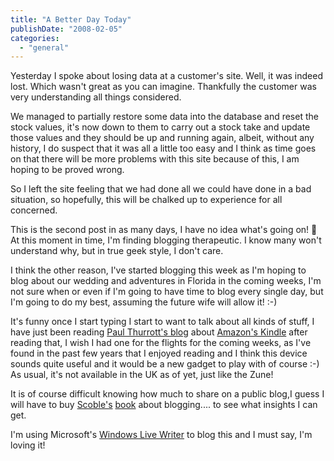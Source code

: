 ```yaml
---
title: "A Better Day Today"
publishDate: "2008-02-05"
categories: 
  - "general"
---
```


Yesterday I spoke about losing data at a customer's site. Well, it was indeed lost. Which wasn't great as you can imagine. Thankfully the customer was very understanding all things considered.

We managed to partially restore some data into the database and reset the stock values, it's now down to them to carry out a stock take and update those values and they should be up and running again, albeit, without any history, I do suspect that it was all a little too easy and I think as time goes on that there will be more problems with this site because of this, I am hoping to be proved wrong.

So I left the site feeling that we had done all we could have done in a bad situation, so hopefully, this will be chalked up to experience for all concerned.

This is the second post in as many days, I have no idea what's going on! 🙂 At this moment in time, I'm finding blogging therapeutic. I know many won't understand why, but in true geek style, I don't care.

I think the other reason, I've started blogging this week as I'm hoping to blog about our wedding and adventures in Florida in the coming weeks, I'm not sure when or even if I'm going to have time to blog every single day, but I'm going to do my best, assuming the future wife will allow it! :-)

It's funny once I start typing I start to want to talk about all kinds of stuff, I have just been reading [Paul Thurrott's blog](http://www.winsupersite.com/) about [Amazon's Kindle](http://www.winsupersite.com/reviews/kindle.asp) after reading that, I wish I had one for the flights for the coming weeks, as I've found in the past few years that I enjoyed reading and I think this device sounds quite useful and it would be a new gadget to play with of course :-)  As usual, it's not available in the UK as of yet, just like the Zune!

It is of course difficult knowing how much to share on a public blog,I guess I will have to buy [Scoble's](http://scobleizer.com/) [book](http://www.amazon.com/dp/047174719X?tag=nakedconversa-20&camp=14573&creative=327641&linkCode=as1&creativeASIN=047174719X&adid=0KYBWJPM4FHMFHGHMXYP&) about blogging.... to see what insights I can get.

I'm using Microsoft's [Windows Live Writer](http://get.live.com/writer/overview) to blog this and I must say, I'm loving it!
